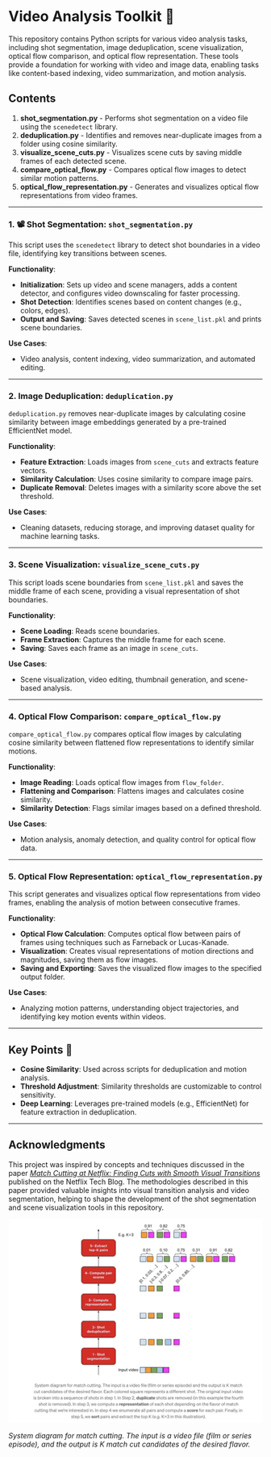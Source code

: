 # Video Analysis Toolkit 🎥

This repository contains Python scripts for various video analysis tasks, including shot segmentation, image deduplication, scene visualization, optical flow comparison, and optical flow representation. These tools provide a foundation for working with video and image data, enabling tasks like content-based indexing, video summarization, and motion analysis.

## Contents

1. **shot_segmentation.py** - Performs shot segmentation on a video file using the `scenedetect` library.
2. **deduplication.py** - Identifies and removes near-duplicate images from a folder using cosine similarity.
3. **visualize_scene_cuts.py** - Visualizes scene cuts by saving middle frames of each detected scene.
4. **compare_optical_flow.py** - Compares optical flow images to detect similar motion patterns.
5. **optical_flow_representation.py** - Generates and visualizes optical flow representations from video frames.

---

### 1. 📽️ Shot Segmentation: `shot_segmentation.py`

This script uses the `scenedetect` library to detect shot boundaries in a video file, identifying key transitions between scenes.

**Functionality**:
- **Initialization**: Sets up video and scene managers, adds a content detector, and configures video downscaling for faster processing.
- **Shot Detection**: Identifies scenes based on content changes (e.g., colors, edges).
- **Output and Saving**: Saves detected scenes in `scene_list.pkl` and prints scene boundaries.

**Use Cases**:
- Video analysis, content indexing, video summarization, and automated editing.

---

### 2. Image Deduplication: `deduplication.py`

`deduplication.py` removes near-duplicate images by calculating cosine similarity between image embeddings generated by a pre-trained EfficientNet model.

**Functionality**:
- **Feature Extraction**: Loads images from `scene_cuts` and extracts feature vectors.
- **Similarity Calculation**: Uses cosine similarity to compare image pairs.
- **Duplicate Removal**: Deletes images with a similarity score above the set threshold.

**Use Cases**:
- Cleaning datasets, reducing storage, and improving dataset quality for machine learning tasks.

---

### 3. Scene Visualization: `visualize_scene_cuts.py`

This script loads scene boundaries from `scene_list.pkl` and saves the middle frame of each scene, providing a visual representation of shot boundaries.

**Functionality**:
- **Scene Loading**: Reads scene boundaries.
- **Frame Extraction**: Captures the middle frame for each scene.
- **Saving**: Saves each frame as an image in `scene_cuts`.

**Use Cases**:
- Scene visualization, video editing, thumbnail generation, and scene-based analysis.

---

### 4. Optical Flow Comparison: `compare_optical_flow.py`

`compare_optical_flow.py` compares optical flow images by calculating cosine similarity between flattened flow representations to identify similar motions.

**Functionality**:
- **Image Reading**: Loads optical flow images from `flow_folder`.
- **Flattening and Comparison**: Flattens images and calculates cosine similarity.
- **Similarity Detection**: Flags similar images based on a defined threshold.

**Use Cases**:
- Motion analysis, anomaly detection, and quality control for optical flow data.

---

### 5. Optical Flow Representation: `optical_flow_representation.py`

This script generates and visualizes optical flow representations from video frames, enabling the analysis of motion between consecutive frames.

**Functionality**:
- **Optical Flow Calculation**: Computes optical flow between pairs of frames using techniques such as Farneback or Lucas-Kanade.
- **Visualization**: Creates visual representations of motion directions and magnitudes, saving them as flow images.
- **Saving and Exporting**: Saves the visualized flow images to the specified output folder.

**Use Cases**:
- Analyzing motion patterns, understanding object trajectories, and identifying key motion events within videos.

---

## Key Points 🔑

- **Cosine Similarity**: Used across scripts for deduplication and motion analysis.
- **Threshold Adjustment**: Similarity thresholds are customizable to control sensitivity.
- **Deep Learning**: Leverages pre-trained models (e.g., EfficientNet) for feature extraction in deduplication.

---

## Acknowledgments

This project was inspired by concepts and techniques discussed in the paper [*Match Cutting at Netflix: Finding Cuts with Smooth Visual Transitions*](https://netflixtechblog.com/match-cutting-at-netflix-finding-cuts-with-smooth-visual-transitions-31c3fc14ae59) published on the Netflix Tech Blog. The methodologies described in this paper provided valuable insights into visual transition analysis and video segmentation, helping to shape the development of the shot segmentation and scene visualization tools in this repository.

![System diagram for match cutting](matchCuttingDiagram.jpg)

*System diagram for match cutting. The input is a video file (film or series episode), and the output is K match cut candidates of the desired flavor.*
